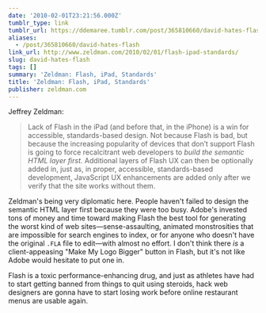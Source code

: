 ```yaml
---
date: '2010-02-01T23:21:56.000Z'
tumblr_type: link
tumblr_url: https://ddemaree.tumblr.com/post/365810660/david-hates-flash
aliases:
  - /post/365810660/david-hates-flash
link_url: http://www.zeldman.com/2010/02/01/flash-ipad-standards/
slug: david-hates-flash
tags: []
summary: 'Zeldman: Flash, iPad, Standards'
title: 'Zeldman: Flash, iPad, Standards'
publisher: zeldman.com
---
```


Jeffrey Zeldman:

> Lack of Flash in the iPad (and before that, in the iPhone) is a win for accessible, standards-based design. Not because Flash is bad, but because the increasing popularity of devices that don’t support Flash is going to force recalcitrant web developers to _build the semantic HTML layer first._ Additional layers of Flash UX can then be optionally added in, just as, in proper, accessible, standards-based development, JavaScript UX enhancements are added only after we verify that the site works without them.

Zeldman's being very diplomatic here. People haven't failed to design the semantic HTML layer first because they were too busy. Adobe's invested tons of money and time toward making Flash the best tool for generating the worst kind of web sites—sense-assaulting, animated monstrosities that are impossible for search engines to index, or for anyone who doesn't have the original `.FLA` file to edit—with almost no effort. I don't think there _is_ a client-appeasing "Make My Logo Bigger" button in Flash, but it's not like Adobe would hesitate to put one in.

Flash is a toxic performance-enhancing drug, and just as athletes have had to start getting banned from things to quit using steroids, hack web designers are gonna have to start losing work before online restaurant menus are usable again.